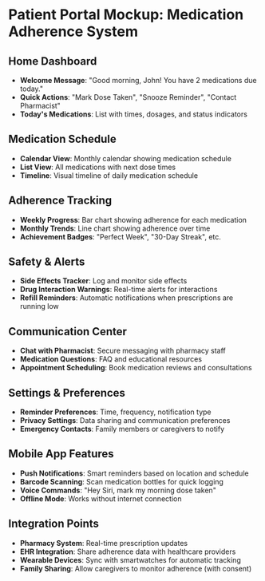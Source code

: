 # Patient Portal Mockup: Medication Adherence System

## Home Dashboard
- **Welcome Message**: "Good morning, John! You have 2 medications due today."
- **Quick Actions**: "Mark Dose Taken", "Snooze Reminder", "Contact Pharmacist"
- **Today's Medications**: List with times, dosages, and status indicators

## Medication Schedule
- **Calendar View**: Monthly calendar showing medication schedule
- **List View**: All medications with next dose times
- **Timeline**: Visual timeline of daily medication schedule

## Adherence Tracking
- **Weekly Progress**: Bar chart showing adherence for each medication
- **Monthly Trends**: Line chart showing adherence over time
- **Achievement Badges**: "Perfect Week", "30-Day Streak", etc.

## Safety & Alerts
- **Side Effects Tracker**: Log and monitor side effects
- **Drug Interaction Warnings**: Real-time alerts for interactions
- **Refill Reminders**: Automatic notifications when prescriptions are running low

## Communication Center
- **Chat with Pharmacist**: Secure messaging with pharmacy staff
- **Medication Questions**: FAQ and educational resources
- **Appointment Scheduling**: Book medication reviews and consultations

## Settings & Preferences
- **Reminder Preferences**: Time, frequency, notification type
- **Privacy Settings**: Data sharing and communication preferences
- **Emergency Contacts**: Family members or caregivers to notify

## Mobile App Features
- **Push Notifications**: Smart reminders based on location and schedule
- **Barcode Scanning**: Scan medication bottles for quick logging
- **Voice Commands**: "Hey Siri, mark my morning dose taken"
- **Offline Mode**: Works without internet connection

## Integration Points
- **Pharmacy System**: Real-time prescription updates
- **EHR Integration**: Share adherence data with healthcare providers
- **Wearable Devices**: Sync with smartwatches for automatic tracking
- **Family Sharing**: Allow caregivers to monitor adherence (with consent) 